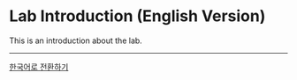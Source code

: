 # Lab Introduction (English Version)
This is an introduction about the lab.

---

[한국어로 전환하기](./README.md)
